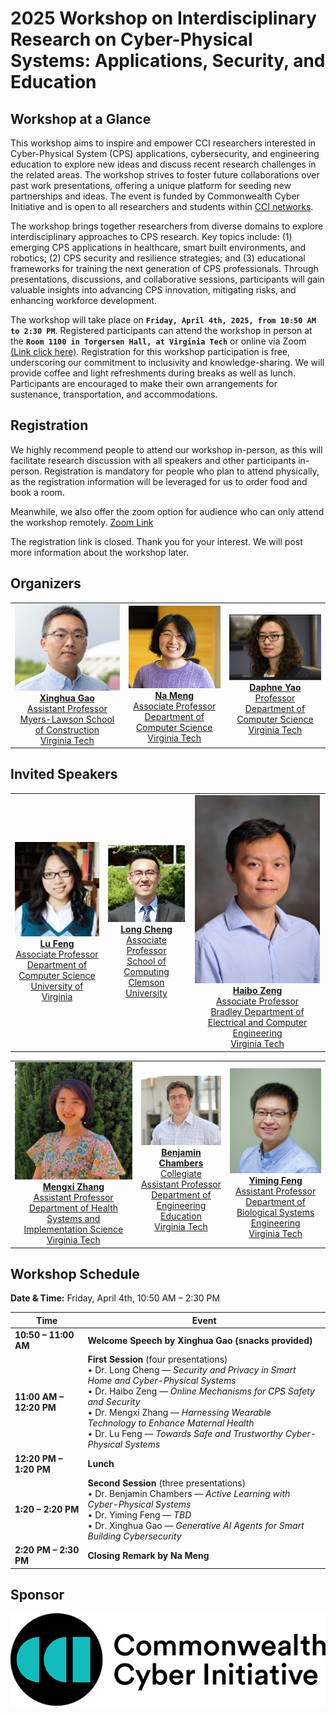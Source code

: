 # 2025 Workshop on Interdisciplinary Research on Cyber-Physical Systems: Applications, Security, and Education

## Workshop at a Glance
This workshop aims to inspire and empower CCI researchers interested in Cyber-Physical System (CPS) applications, cybersecurity, and engineering education to explore new ideas and discuss recent research challenges in the related areas. The workshop strives to foster future collaborations over past work presentations, offering a unique platform for seeding new partnerships and ideas. The event is funded by Commonwealth Cyber Initiative and is open to all researchers and students within [CCI networks](https://cyberinitiative.org/).

The workshop brings together researchers from diverse domains to explore interdisciplinary approaches to CPS research. Key topics include: (1) emerging CPS applications in healthcare, smart built environments, and robotics; (2) CPS security and resilience strategies; and (3) educational frameworks for training the next generation of CPS professionals. Through presentations, discussions, and collaborative sessions, participants will gain valuable insights into advancing CPS innovation, mitigating risks, and enhancing workforce development.

The workshop will take place on **`Friday, April 4th, 2025, from 10:50 AM to 2:30 PM`**. Registered participants can attend the workshop in person at the **`Room 1100 in Torgersen Hall, at Virginia Tech`** or online via Zoom [(Link click here)](https://virginiatech.zoom.us/j/7655439623?omn=85643637363).
Registration for this workshop participation is free, underscoring our commitment to inclusivity and knowledge-sharing. We will provide coffee and light refreshments during breaks as well as lunch. Participants are encouraged to make their own arrangements for sustenance, transportation, and accommodations.

## Registration

We highly recommend people to attend our workshop in-person, as this will facilitate research discussion with all speakers and other participants in-person. Registration is mandatory for people who plan to attend physically, as the registration information will be leveraged for us to order food and book a room.

Meanwhile, we also offer the zoom option for audience who can only attend the workshop remotely. [Zoom Link](https://virginiatech.zoom.us/j/7655439623?omn=85643637363)

The registration link is closed. Thank you for your interest. We will post more information about the workshop later.

## Organizers

<table>
  <tr>
    <td align="center">
      <a href="https://mlsoc.vt.edu/about/faculty-and-staff/xinghua-gao.html">
        <img src="image/gao.png" alt="gao" width="200"/><br />
        <strong>Xinghua Gao</strong><br />
        Assistant Professor<br />
        Myers-Lawson School of Construction<br />
        Virginia Tech
      </a>
    </td>
    <td align="center">
      <a href="https://people.cs.vt.edu/nm8247/">
        <img src="image/Meng.jpg" alt="Meng" width="200"/><br />
        <strong>Na Meng</strong><br />
        Associate Professor<br />
        Department of Computer Science<br />
        Virginia Tech
      </a>
    </td>
    <td align="center">
      <a href="https://people.cs.vt.edu/danfeng/">
        <img src="image/Yao.jpg" alt="Yao" width="200"/><br />
        <strong>Daphne Yao</strong><br />
        Professor<br />
        Department of Computer Science<br />
        Virginia Tech
      </a>
    </td>
  </tr>
</table>


## Invited Speakers

<table>
  <tr>
    <td align="center">
      <a href="https://engineering.virginia.edu/faculty/lu-feng">
        <img src="image/LuFeng.jpg" alt="LuFeng" width="200"/><br />
        <strong>Lu Feng</strong><br />
        Associate Professor<br />
        Department of Computer Science<br />
        University of Virginia
      </a>
    </td>
    <td align="center">
      <a href="https://people.computing.clemson.edu/~lcheng2/">
        <img src="image/LongChen.jpg" alt="LongChen" width="200"/><br />
        <strong>Long Cheng</strong><br />
        Associate Professor<br />
        School of Computing<br />
        Clemson University
      </a>
    </td>
    <td align="center">
      <a href="https://ece.vt.edu/people/profile/zeng.html">
        <img src="image/Haibozeng.jpg" alt="Haibozeng" width="200"/><br />
        <strong>Haibo Zeng</strong><br />
        Associate Professor<br />
        Bradley Department of Electrical and Computer Engineering<br />
        Virginia Tech
      </a>
    </td>
  </tr>
</table>


<table>
  <tr>
    <td align="center">
      <a href="https://experts.vt.edu/24861-mengxi-zhang">
        <img src="image/MengxiZhang.jpg" alt="MengxiZhang" width="200"/><br />
        <strong>Mengxi Zhang</strong><br />
        Assistant Professor<br />
        Department of Health Systems and Implementation Science<br />
        Virginia Tech
      </a>
    </td>
    <td align="center">
      <a href="https://enge.vt.edu/People/instructors-and-pop/benchambers.html">
        <img src="image/BenChambers.jpg" alt="BenChambers" width="200"/><br />
        <strong>Benjamin Chambers</strong><br />
        Collegiate Assistant Professor<br />
        Department of Engineering Education<br />
        Virginia Tech
      </a>
    </td>
    <td align="center">
      <a href="https://www.bse.vt.edu/people/faculty/yiming-feng.html">
        <img src="image/YimingFeng.jpg" alt="YimingFeng" width="200"/><br />
        <strong>Yiming Feng</strong><br />
        Assistant Professor<br />
        Department of Biological Systems Engineering<br />
        Virginia Tech
      </a>
    </td>
  </tr>
</table>

## Workshop Schedule
**Date & Time:** Friday, April 4th, 10:50 AM – 2:30 PM

| Time                  | Event                                                                                                                                     |
|-----------------------|-------------------------------------------------------------------------------------------------------------------------------------------|
| **10:50 – 11:00 AM**  | **Welcome Speech by Xinghua Gao (snacks provided)**                                                                                       |
| **11:00 AM – 12:20 PM** | **First Session** (four presentations)<br/> • Dr. Long Cheng — *Security and Privacy in Smart Home and Cyber-Physical Systems* <br/> • Dr. Haibo Zeng — *Online Mechanisms for CPS Safety and Security* <br/> • Dr. Mengxi Zhang — *Harnessing Wearable Technology to Enhance Maternal Health* <br/> • Dr. Lu Feng — *Towards Safe and Trustworthy Cyber-Physical Systems* |
| **12:20 PM – 1:20 PM**| **Lunch**                                                                                                                                |
| **1:20 – 2:20 PM**    | **Second Session** (three presentations)<br/> • Dr. Benjamin Chambers — *Active Learning with Cyber-Physical Systems* <br/> • Dr. Yiming Feng — *TBD* <br/> • Dr. Xinghua Gao — *Generative AI Agents for Smart Building Cybersecurity*                                                                                               |
| **2:20 PM – 2:30 PM** | **Closing Remark by Na Meng**                                                                                                             |



## Sponsor
[![CCI](image/cci.png)](https://cyberinitiative.org/)

